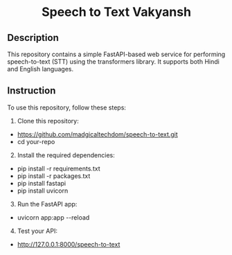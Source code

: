 <h1 align="center">
    <b>Speech to Text Vakyansh</b> 
<br>
</h1>

## Description

This repository contains a simple FastAPI-based web service for performing speech-to-text (STT) using the transformers library. It supports both Hindi and English languages.

## Instruction
To use this repository, follow these steps:
1. Clone this repository:
- https://github.com/madgicaltechdom/speech-to-text.git
- cd your-repo
2. Install the required dependencies:
- pip install -r requirements.txt
- pip install -r packages.txt
- pip install fastapi
- pip install uvicorn
3. Run the FastAPI app:
- uvicorn app:app --reload
4. Test your API:
- http://127.0.0.1:8000/speech-to-text


 

